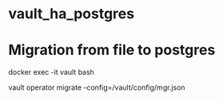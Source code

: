 # vault_ha_postgres

# Migration from file to postgres

docker exec -it vault bash

vault operator migrate -config=/vault/config/mgr.json


